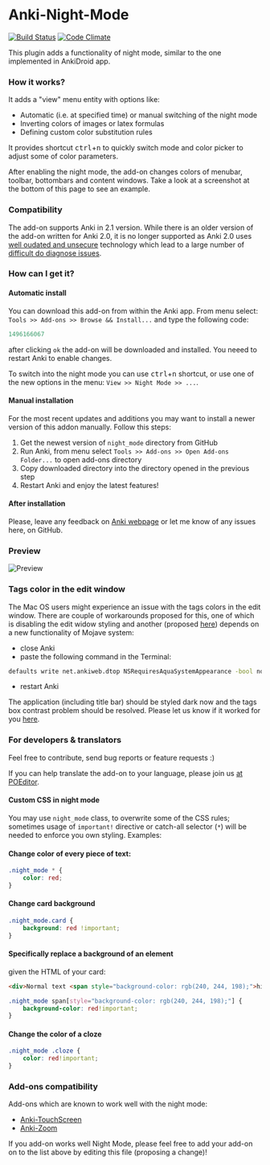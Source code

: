 # Anki-Night-Mode
[![Build Status](https://travis-ci.org/krassowski/Anki-Night-Mode.svg?branch=master)](https://travis-ci.org/krassowski/Anki-Night-Mode) [![Code Climate](https://codeclimate.com/github/krassowski/Anki-Night-Mode/badges/gpa.svg)](https://codeclimate.com/github/krassowski/Anki-Night-Mode)

This plugin adds a functionality of night mode, similar to the one implemented in AnkiDroid app.

### How it works?

It adds a "view" menu entity with options like:
- Automatic (i.e. at specified time) or manual switching of the night mode
- Inverting colors of images or latex formulas
- Defining custom color substitution rules

It provides shortcut <kbd>ctrl</kbd>+<kbd>n</kbd> to quickly switch mode and color picker to adjust some of color parameters.

After enabling the night mode, the add-on changes colors of menubar, toolbar, bottombars and content windows. Take a look at a screenshot at the bottom of this page to see an example.

### Compatibility

The add-on supports Anki in 2.1 version. While there is an older version of the add-on written for Anki 2.0, it is no longer supported as Anki 2.0 uses [well oudated and unsecure](https://github.com/krassowski/Anki-Night-Mode/issues/79#issuecomment-517806633) technology which lead to a large number of [difficult do diagnose issues](https://github.com/krassowski/Anki-Night-Mode/issues?utf8=✓&q=+label%3Aold-version+).

### How can I get it?

#### Automatic install

You can download this add-on from within the Anki app.
From menu select: `Tools >> Add-ons >> Browse && Install...` and type the following code:

```python
1496166067
```

after clicking `ok` the add-on will be downloaded and installed. You neeed to restart Anki to enable changes.

To switch into the night mode you can use <kbd>ctrl</kbd>+<kbd>n</kbd> shortcut, or use one of the new options in the menu: `View >> Night Mode >> ...`.

#### Manual installation

For the most recent updates and additions you may want to install a newer version of this addon manually.
Follow this steps:

1. Get the newest version of `night_mode` directory from GitHub
2. Run Anki, from menu select `Tools >> Add-ons >> Open Add-ons Folder...` to open add-ons directory
4. Copy downloaded directory into the directory opened in the previous step
5. Restart Anki and enjoy the latest features!

#### After installation

Please, leave any feedback on [Anki webpage](https://ankiweb.net/shared/info/1496166067) or let me know of any issues here, on GitHub.

### Preview

![Preview](https://raw.githubusercontent.com/krassowski/Anki-Night-Mode/master/preview.png)


### Tags color in the edit window

The Mac OS users might experience an issue with the tags colors in the edit window. There are couple of workarounds proposed for this, one of which is disabling the edit widow styling and another (proposed [here](https://github.com/krassowski/Anki-Night-Mode/issues/59#issuecomment-517092923)) depends on a new functionality of Mojave system:

- close Anki
- paste the following command in the Terminal:
```bash
defaults write net.ankiweb.dtop NSRequiresAquaSystemAppearance -bool no
```
- restart Anki

The application (including title bar) should be styled dark now and the tags box contrast problem should be resolved. Please let us know if it worked for you [here](https://github.com/krassowski/Anki-Night-Mode/issues/59).


### For developers & translators

Feel free to contribute, send bug reports or feature requests :)

If you can help translate the add-on to your language, please join us [at POEditor](https://poeditor.com/join/project/0waBVUY8oC).


#### Custom CSS in night mode

You may use `night_mode` class, to overwrite some of the CSS rules; sometimes usage of `important!` directive or catch-all selector (`*`) will be needed to enforce you own styling. Examples:

#### Change color of every piece of text:

```css
.night_mode * {
    color: red;
}
```

#### Change card background

```css
.night_mode.card {
    background: red !important;
}
```

#### Specifically replace a background of an element

given the HTML of your card:

```html
<div>Normal text <span style="background-color: rgb(240, 244, 198);">highlighted text</span></div>
```

```css
.night_mode span[style="background-color: rgb(240, 244, 198);"] {
    background-color: red!important;
}
```

#### Change the color of a cloze

```css
.night_mode .cloze {
    color: red!important;
}
```

### Add-ons compatibility

Add-ons which are known to work well with the night mode:
- [Anki-TouchScreen](https://github.com/krassowski/Anki-TouchScreen)
- [Anki-Zoom](https://github.com/krassowski/Anki-Zoom)

If you add-on works well Night Mode, please feel free to add your add-on on to the list above by editing this file (proposing a change)!
